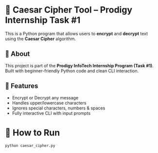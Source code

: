 # 🔐 Caesar Cipher Tool – Prodigy Internship Task #1

This is a Python program that allows users to **encrypt** and **decrypt** text using the **Caesar Cipher** algorithm.

## 📜 About
This project is part of the **Prodigy InfoTech Internship Program (Task #1)**.  
Built with beginner-friendly Python code and clean CLI interaction.

## 🧠 Features
- Encrypt or Decrypt any message
- Handles upper/lowercase characters
- Ignores special characters, numbers & spaces
- Fully interactive CLI with input prompts

# 🚀 How to Run
```bash
python caesar_cipher.py
